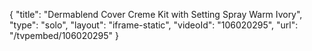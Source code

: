 {
    "title": "Dermablend Cover Creme Kit with Setting Spray  Warm Ivory",
    "type": "solo",
    "layout": "iframe-static",
    "videoId": "106020295",
    "url": "\/tvpembed\/106020295"
}